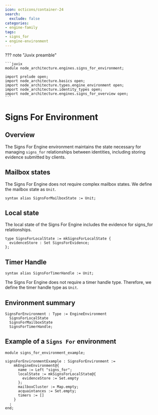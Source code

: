 ```yaml
---
icon: octicons/container-24
search:
  exclude: false
categories:
- engine-family
tags:
- signs_for
- engine-environment
---
```


??? note "Juvix preamble"

    ```juvix
    module node_architecture.engines.signs_for_environment;

    import prelude open;
    import node_architecture.basics open;
    import node_architecture.types.engine_environment open;
    import node_architecture.identity_types open;
    import node_architecture.engines.signs_for_overview open;
    ```

# Signs For Environment

## Overview

The Signs For Engine environment maintains the state necessary for managing `signs_for` relationships between identities, including storing evidence submitted by clients.

## Mailbox states

The Signs For Engine does not require complex mailbox states. We define the mailbox state as `Unit`.

```juvix
syntax alias SignsForMailboxState := Unit;
```

## Local state

The local state of the Signs For Engine includes the evidence for signs_for relationships.

```juvix
type SignsForLocalState := mkSignsForLocalState {
  evidenceStore : Set SignsForEvidence;
};
```

## Timer Handle

```juvix
syntax alias SignsForTimerHandle := Unit;
```

The Signs For Engine does not require a timer handle type. Therefore, we define the timer handle type as `Unit`.

## Environment summary

```juvix
SignsForEnvironment : Type := EngineEnvironment 
  SignsForLocalState 
  SignsForMailboxState 
  SignsForTimerHandle;
```

## Example of a `Signs For` environment

```juvix extract-module-statements
module signs_for_environment_example;

signsForEnvironmentExample : SignsForEnvironment :=
    mkEngineEnvironment@{
      name := Left "signs_for";
      localState := mkSignsForLocalState@{
        evidenceStore := Set.empty
      };
      mailboxCluster := Map.empty;
      acquaintances := Set.empty;
      timers := []
    }
  ;
end;
```
